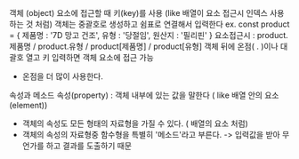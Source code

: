 객체 (object) 
요소에 접근할 때 키(key)를 사용 (like 배열이 요소 접근시 인덱스 사용하는 것 처럼)
객체는 중괄호로 생성하고 쉼표로 연결해서 입력한다
ex.
const product = {
  제품명 : '7D 망고 건조',
  유형 : '당절임',
  원산지 : '필리핀'
}
요소접근시 : product.제품명 / product.유형 /  product[제품명] / product[유형]
객체 뒤에 온점( . )이나 대괄호 열고 키 입력하면 객체 요소에 접근 가능
- 온점을 더 많이 사용한다.

속성과 메소드
속성(property) : 객체 내부에 있는 값을 말한다 ( like 배열 안의 요소(element))
- 객체의 속성도 모든 형태의 자료형을 가질 수 있다. ( 배열의 요소 처럼)
- 객체의 속성의 자료형중 함수형을 특별히 '메소드'라고 부른다. 
     -> 입력값을 받아 무언가를 하고 결과를 도출하기 때문
